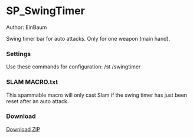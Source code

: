 
# SP_SwingTimer

Author: EinBaum

Swing timer bar for auto attacks. Only for one weapon (main hand).

### Settings

Use these commands for configuration:
	/st
	/swingtimer

### SLAM MACRO.txt

This spammable macro will only cast Slam if the swing timer has just been reset after an auto attack.

### Download

[Download ZIP](https://github.com/EinBaum/SP_SwingTimer/releases "Download ZIP")
